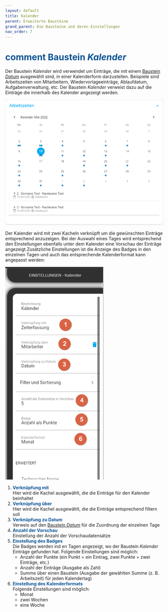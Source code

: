 ```yaml
---
layout: default
title: Kalender
parent: Erweiterte Bausteine
grand_parent: Die Bausteine und deren Einstellungen
nav_order: 7
---
```


# <span style="color:#0b5394"><span class="material-icons">comment</span> **Baustein *Kalender***</span>

Der Baustein *Kalender* wird verwendet um Einträge, die mit einem [Baustein *Datum*](/docs/record-spec-settings/grand-childs-form/date.html) ausgewählt sind, in einer Kalenderform darzustellen. Beispiele sind Arbeitszeiten von Mitarbeitern, Wiedervorlageeinträge, Ablaufdatum, Aufgabenverwaltung, etc. Der Baustein *Kalender* verweist dazu auf die Einträge die innerhalb des Kalender angezeigt werden.

![calender](\assets\record-spec-settings\calender.png "calender")

Der Kalender wird mit zwei Kacheln verknüpft um die gewünschten Einträge entsprechend anzuzeigen. Bei der Auswahl eines Tages wird entsprechend den Einstellungen ebenfalls unter dem Kalender eine Vorschau der Einträge angezeigt.Zusätzliche Einstellungen ist die Anzeige des Badges in den einzelnen Tagen und auch das entsprechende Kalenderformat kann angepasst werden:

![calender](\assets\record-spec-settings\calender-settings.png "calender")

1. <span style="color:#0b5394">**Verknüpfung mit**</span>  
    Hier wird die Kachel ausgewählt, die die Einträge für den Kalender beinhaltet
2. <span style="color:#0b5394">**Verknüpfung über**</span>  
    Hier wird die Kachel ausgewählt, die die Einträge entsprechend filtern soll
3. <span style="color:#0b5394">**Verknüpfung zu Datum**</span>  
    Verweis auf den [Baustein *Datum*](/docs/record-spec-settings/grand-childs-form/date.html) für die Zuordnung der einzelnen Tage
4. <span style="color:#0b5394">**Anzahl der Vorschau**</span>  
    Einstellung der Anzahl der Vorschaudatensätze
5. <span style="color:#0b5394">**Einstellung des Badges**</span>  
    Die Badges werden ind en Tagen angezeigt, wo der Baustein *Kalender* Einträge gefunden hat. Folgende Einstellungen sind möglich:
    - Anzahl der Punkte         (ein Punkt = ein Eintrag, zwei Punkte = zwei Einträge, etc.)
    - Anzahl der Einträge       (Ausgabe als Zahl)
    - Summe über einen Baustein (Ausgabe der gewählten Summe (z. B. Arbeitszeit) für jeden Kalendertag)
6. <span style="color:#0b5394">**Einstellung des Kalenderformats**</span>  
    Folgende Einstellungen sind möglich:
    - Monat
    - zwei Wochen
    - eine Woche